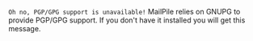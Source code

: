`Oh no, PGP/GPG support is unavailable!`
MailPile relies on GNUPG to provide PGP/GPG support. If you don't have it installed you will get this message.

